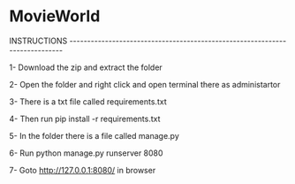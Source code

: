 # MovieWorld

INSTRUCTIONS ----------------------------------------------------------------------------

1-  Download the zip and extract the folder

2-  Open the folder and right click and open terminal there as administartor

3-  There is a txt file called    requirements.txt

4-  Then run    pip install -r requirements.txt

5-  In the folder there is a file called    manage.py

6-  Run    python manage.py runserver 8080

7-  Goto    http://127.0.0.1:8080/   in browser
             
